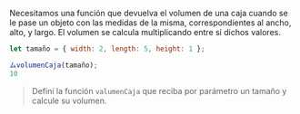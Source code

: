 Necesitamos una función que devuelva el volumen de una caja cuando se le pase un objeto con las medidas de la misma, correspondientes al ancho, alto, y largo. El volumen se calcula multiplicando entre sí dichos valores.

```javascript
let tamaño = { width: 2, length: 5, height: 1 };

ムvolumenCaja(tamaño);
10
```

> Definí la función `valumenCaja` que reciba por parámetro un tamaño y calcule su volumen.